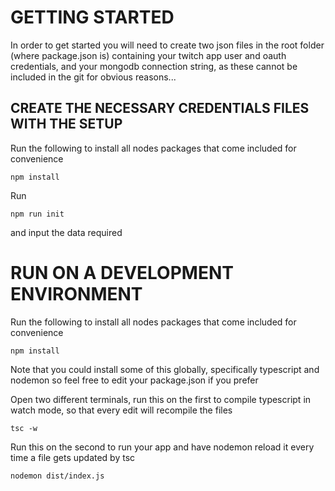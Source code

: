 # GETTING STARTED

In order to get started you will need to create two json files in the root folder (where package.json is) containing your twitch app user and oauth credentials, and your mongodb connection string, as these cannot be included in the git for obvious reasons...

## CREATE THE NECESSARY CREDENTIALS FILES WITH THE SETUP
Run the following to install all nodes packages that come included for convenience
```
npm install
```
Run
 ```
npm run init
 ```
and input the data required

# RUN ON A DEVELOPMENT ENVIRONMENT
Run the following to install all nodes packages that come included for convenience
```
npm install
```

Note that you could install some of this globally, specifically typescript and nodemon so feel free to edit your package.json if you prefer

Open two different terminals, run this on the first to compile typescript in watch mode, so that every edit will recompile the files
```
tsc -w
```
Run this on the second to run your app and have nodemon reload it every time a file gets updated by tsc
```
nodemon dist/index.js
```